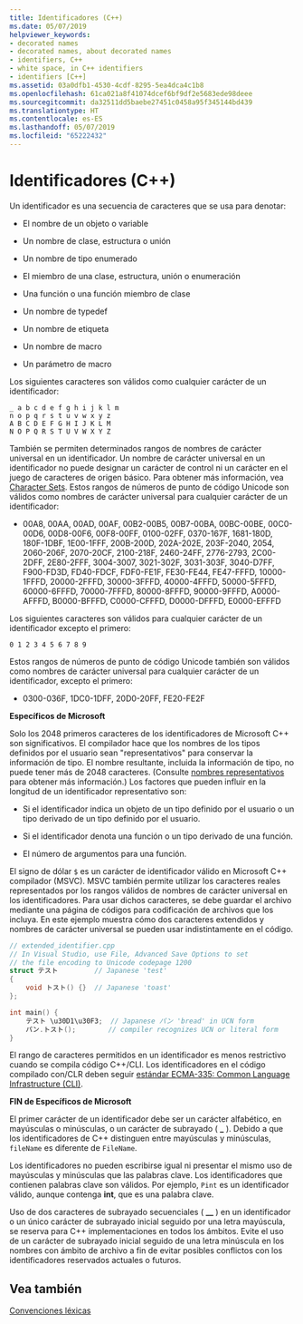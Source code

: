 ```yaml
---
title: Identificadores (C++)
ms.date: 05/07/2019
helpviewer_keywords:
- decorated names
- decorated names, about decorated names
- identifiers, C++
- white space, in C++ identifiers
- identifiers [C++]
ms.assetid: 03a0dfb1-4530-4cdf-8295-5ea4dca4c1b8
ms.openlocfilehash: 61ca021a8f41074dcef6bf9df2e5683ede98deee
ms.sourcegitcommit: da32511dd5baebe27451c0458a95f345144bd439
ms.translationtype: HT
ms.contentlocale: es-ES
ms.lasthandoff: 05/07/2019
ms.locfileid: "65222432"
---
```

# <a name="identifiers-c"></a>Identificadores (C++)

Un identificador es una secuencia de caracteres que se usa para denotar:

- El nombre de un objeto o variable

- Un nombre de clase, estructura o unión

- Un nombre de tipo enumerado

- El miembro de una clase, estructura, unión o enumeración

- Una función o una función miembro de clase

- Un nombre de typedef

- Un nombre de etiqueta

- Un nombre de macro

- Un parámetro de macro

Los siguientes caracteres son válidos como cualquier carácter de un identificador:

```
_ a b c d e f g h i j k l m
n o p q r s t u v w x y z
A B C D E F G H I J K L M
N O P Q R S T U V W X Y Z
```

También se permiten determinados rangos de nombres de carácter universal en un identificador.  Un nombre de carácter universal en un identificador no puede designar un carácter de control ni un carácter en el juego de caracteres de origen básico. Para obtener más información, vea [Character Sets](../cpp/character-sets.md). Estos rangos de números de punto de código Unicode son válidos como nombres de carácter universal para cualquier carácter de un identificador:

- 00A8, 00AA, 00AD, 00AF, 00B2-00B5, 00B7-00BA, 00BC-00BE, 00C0-00D6, 00D8-00F6, 00F8-00FF, 0100-02FF, 0370-167F, 1681-180D, 180F-1DBF, 1E00-1FFF, 200B-200D, 202A-202E, 203F-2040, 2054, 2060-206F, 2070-20CF, 2100-218F, 2460-24FF, 2776-2793, 2C00-2DFF, 2E80-2FFF, 3004-3007, 3021-302F, 3031-303F, 3040-D7FF, F900-FD3D, FD40-FDCF, FDF0-FE1F, FE30-FE44, FE47-FFFD, 10000-1FFFD, 20000-2FFFD, 30000-3FFFD, 40000-4FFFD, 50000-5FFFD, 60000-6FFFD, 70000-7FFFD, 80000-8FFFD, 90000-9FFFD, A0000-AFFFD, B0000-BFFFD, C0000-CFFFD, D0000-DFFFD, E0000-EFFFD

Los siguientes caracteres son válidos para cualquier carácter de un identificador excepto el primero:

```
0 1 2 3 4 5 6 7 8 9
```

Estos rangos de números de punto de código Unicode también son válidos como nombres de carácter universal para cualquier carácter de un identificador, excepto el primero:

- 0300-036F, 1DC0-1DFF, 20D0-20FF, FE20-FE2F

**Específicos de Microsoft**

Solo los 2048 primeros caracteres de los identificadores de Microsoft C++ son significativos. El compilador hace que los nombres de los tipos definidos por el usuario sean "representativos" para conservar la información de tipo. El nombre resultante, incluida la información de tipo, no puede tener más de 2048 caracteres. (Consulte [nombres representativos](../build/reference/decorated-names.md) para obtener más información.) Los factores que pueden influir en la longitud de un identificador representativo son:

- Si el identificador indica un objeto de un tipo definido por el usuario o un tipo derivado de un tipo definido por el usuario.

- Si el identificador denota una función o un tipo derivado de una función.

- El número de argumentos para una función.

El signo de dólar `$` es un carácter de identificador válido en Microsoft C++ compilador (MSVC). MSVC también permite utilizar los caracteres reales representados por los rangos válidos de nombres de carácter universal en los identificadores. Para usar dichos caracteres, se debe guardar el archivo mediante una página de códigos para codificación de archivos que los incluya.  En este ejemplo muestra cómo dos caracteres extendidos y nombres de carácter universal se pueden usar indistintamente en el código.

```cpp
// extended_identifier.cpp
// In Visual Studio, use File, Advanced Save Options to set
// the file encoding to Unicode codepage 1200
struct テスト         // Japanese 'test'
{
    void トスト() {}  // Japanese 'toast'
};

int main() {
    テスト \u30D1\u30F3;  // Japanese パン 'bread' in UCN form
    パン.トスト();        // compiler recognizes UCN or literal form
}
```

El rango de caracteres permitidos en un identificador es menos restrictivo cuando se compila código C++/CLI. Los identificadores en el código compilado con/CLR deben seguir [estándar ECMA-335: Common Language Infrastructure (CLI)](http://www.ecma-international.org/publications/standards/Ecma-335.htm).

**FIN de Específicos de Microsoft**

El primer carácter de un identificador debe ser un carácter alfabético, en mayúsculas o minúsculas, o un carácter de subrayado ( **_** ). Debido a que los identificadores de C++ distinguen entre mayúsculas y minúsculas, `fileName` es diferente de `FileName`.

Los identificadores no pueden escribirse igual ni presentar el mismo uso de mayúsculas y minúsculas que las palabras clave. Los identificadores que contienen palabras clave son válidos. Por ejemplo, `Pint` es un identificador válido, aunque contenga **int**, que es una palabra clave.

Uso de dos caracteres de subrayado secuenciales ( **__** ) en un identificador o un único carácter de subrayado inicial seguido por una letra mayúscula, se reserva para C++ implementaciones en todos los ámbitos. Evite el uso de un carácter de subrayado inicial seguido de una letra minúscula en los nombres con ámbito de archivo a fin de evitar posibles conflictos con los identificadores reservados actuales o futuros.

## <a name="see-also"></a>Vea también

[Convenciones léxicas](../cpp/lexical-conventions.md)
